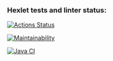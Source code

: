 ### Hexlet tests and linter status:
[![Actions Status](https://github.com/wassermanum/java-project-lvl1/workflows/hexlet-check/badge.svg)](https://github.com/wassermanum/java-project-lvl1/actions)

[![Maintainability](https://api.codeclimate.com/v1/badges/a99a88d28ad37a79dbf6/maintainability)](https://codeclimate.com/github/codeclimate/codeclimate/maintainability)

[![Java CI](https://github.com/wassermanum/java-project-lvl1/actions/workflows/build.yaml/badge.svg)](https://github.com/wassermanum/java-project-lvl1/actions/workflows/build.yaml)
